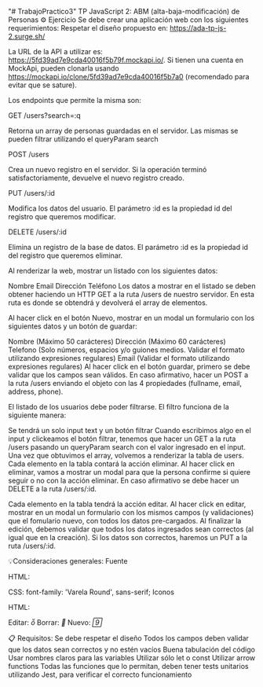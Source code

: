 "# TrabajoPractico3" 
TP JavaScript 2: ABM (alta-baja-modificación) de Personas
⚙️ Ejercicio
Se debe crear una aplicación web con los siguientes requerimientos:
Respetar el diseño propuesto en: https://ada-tp-js-2.surge.sh/

La URL de la API a utilizar es: https://5fd39ad7e9cda40016f5b79f.mockapi.io/. Si tienen una cuenta en MockApi, pueden clonarla usando https://mockapi.io/clone/5fd39ad7e9cda40016f5b7a0 (recomendado para evitar que se sature).

Los endpoints que permite la misma son:

GET /users?search=:q

Retorna un array de personas guardadas en el servidor. Las mismas se pueden filtrar utilizando el queryParam search

POST /users

Crea un nuevo registro en el servidor. Si la operación terminó satisfactoriamente, devuelve el nuevo registro creado.

PUT /users/:id

Modifica los datos del usuario. El parámetro :id es la propiedad id del registro que queremos modificar.

DELETE /users/:id

Elimina un registro de la base de datos. El parámetro :id es la propiedad id del registro que queremos eliminar.

Al renderizar la web, mostrar un listado con los siguientes datos:

Nombre
Email
Dirección
Teléfono
Los datos a mostrar en el listado se deben obtener haciendo un HTTP GET a la ruta /users de nuestro servidor. En esta ruta es donde se obtendrá y devolverá el array de elementos.

Al hacer click en el botón Nuevo, mostrar en un modal un formulario con los siguientes datos y un botón de guardar:

Nombre (Máximo 50 carácteres)
Dirección (Máximo 60 carácteres)
Telefono (Solo números, espacios y/o guiones medios. Validar el formato utilizando expresiones regulares)
Email (Validar el formato utilizando expresiones regulares)
Al hacer click en el botón guardar, primero se debe validar que los campos sean válidos. En caso afirmativo, hacer un POST a la ruta /users enviando el objeto con las 4 propiedades (fullname, email, address, phone).

El listado de los usuarios debe poder filtrarse. El filtro funciona de la siguiente manera:

Se tendrá un solo input text y un botón filtrar
Cuando escribimos algo en el input y clickeamos el botón filtrar, tenemos que hacer un GET a la ruta /users pasando un queryParam search con el valor ingresado en el input.
Una vez que obtuvimos el array, volvemos a renderizar la tabla de users.
Cada elemento en la tabla contará la acción eliminar. Al hacer click en eliminar, vamos a mostrar un modal para que la persona confirme si quiere seguir o no con la acción eliminar. En caso afirmativo se debe hacer un DELETE a la ruta /users/:id.

Cada elemento en la tabla tendrá la acción editar. Al hacer click en editar, mostrar en un modal un formulario con los mismos campos (y validaciones) que el fomulario nuevo, con todos los datos pre-cargados. Al finalizar la edición, debemos validar que todos los datos ingresados sean correctos (al igual que en la creación). Si los datos son correctos, haremos un PUT a la ruta /users/:id.


💡Consideraciones generales:
Fuente

HTML:
  <link rel="stylesheet" href="https://fonts.googleapis.com/css?family=Roboto|Varela+Round"/>
CSS:
  font-family: 'Varela Round', sans-serif;
Iconos

HTML:
<link rel="stylesheet" href="https://fonts.googleapis.com/icon?family=Material+Icons" />
Editar: <i class="material-icons" title="Edit">&#xE254;</i>
Borrar: <i class="material-icons" title="Delete">&#xE872;</i>
Nuevo: <i class="material-icons">&#xE147;</i>

📋 Requisitos:
Se debe respetar el diseño
Todos los campos deben validar que los datos sean correctos y no estén vacíos
Buena tabulación del código
Usar nombres claros para las variables
Utilizar sólo let o const
Utilizar arrow functions
Todas las funciones que lo permitan, deben tener tests unitarios utilizando Jest, para verificar el correcto funcionamiento